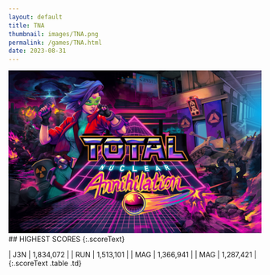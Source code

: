 ```yaml
---
layout: default
title: TNA
thumbnail: images/TNA.png
permalink: /games/TNA.html
date: 2023-08-31
---
```


<img src="../images/TNA.png" class="gameThumbnail img-fluid mx-auto align-middle">
## HIGHEST SCORES
{:.scoreText}

| J3N | 1,834,072 | 
| RUN | 1,513,101 | 
| MAG | 1,366,941 | 
| MAG | 1,287,421 | 
{:.scoreText .table .td}
